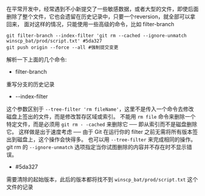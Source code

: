 在平常开发中，经常遇到不小新提交了一些敏感数据，或者大型的文件，即使后面删除了整个文件，它也会遗留在历史记录中，只要一个reversion，就全部可以拿回来，
面对这样的情况，只能使用一些高级的命令，比如 filter-branch
``` shell
git filter-branch --index-filter 'git rm --cached --ignore-unmatch winscp_bat/prod/script.txt' #5da327
git push origin --force --all #强制提交变更
```
解析一下上面的几个命令:
- filter-branch

重写分支的历史记录

- --index-filter

这个参数区别于 `--tree-filter 'rm fileName'`，这里不是传入一个命令去修改磁盘上签出的文件，而是修改暂存区域或索引。
不能用 `rm file` 命令来删除一个特定文件，而是必须用 `git rm - -cached` 来删除它 ── 即从索引而不是磁盘删除它。
这样做是出于速度考虑 ── 由于 Git 在运行你的 filter 之前无需将所有版本签出到磁盘上，这个操作会快得多。
也可以用 `--tree-filter` 来完成相同的操作。git rm 的 `--ignore-unmatch` 选项指定当你试图删除的内容并不存在时不显示错误。

- #5da327

需要清除的起始版本，此后的版本都将找不到 `winscp_bat/prod/script.txt` 这个文件的记录
